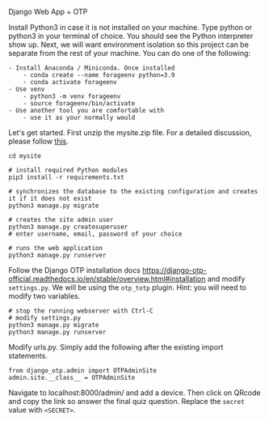 Django Web App + OTP

Install Python3 in case it is not installed on your machine. Type python or python3 in your terminal of choice. You should see the Python interpreter show up. Next, we will want environment isolation so this project can be separate from the rest of your machine. You can do one of the following:

```
- Install Anaconda / Miniconda. Once installed
    - conda create --name forageenv python=3.9
    - conda activate forageenv
- Use venv
    - python3 -m venv forageenv
    - source forageenv/bin/activate
- Use another tool you are comfortable with
    - use it as your normally would
```

Let's get started. First unzip the mysite.zip file. For a detailed discussion, please follow [this](https://docs.djangoproject.com/en/3.2/intro/tutorial01/).
```
cd mysite

# install required Python modules
pip3 install -r requirements.txt

# synchronizes the database to the existing configuration and creates it if it does not exist
python3 manage.py migrate

# creates the site admin user
python3 manage.py createsuperuser
# enter username, email, password of your choice

# runs the web application
python3 manage.py runserver
```

Follow the Django OTP installation docs https://django-otp-official.readthedocs.io/en/stable/overview.html#installation and modify `settings.py`. We will be using the `otp_totp` plugin. Hint: you will need to modify two variables. 
```
# stop the running webserver with Ctrl-C
# modify settings.py
python3 manage.py migrate
python3 manage.py runserver
```

Modify urls.py. Simply add the following after the existing import statements.
```
from django_otp.admin import OTPAdminSite
admin.site.__class__ = OTPAdminSite
```

Navigate to localhost:8000/admin/ and add a device. Then click on QRcode and copy the link so answer the final quiz question. Replace the `secret` value with `<SECRET>`.
